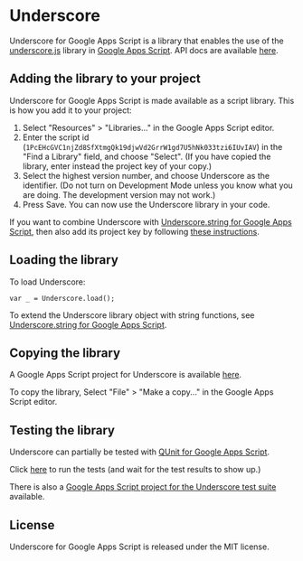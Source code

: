 Underscore
==========
Underscore for Google Apps Script is a library that enables the
use of the
[underscore.js](http://underscorejs.org)
library in
[Google Apps Script](https://developers.google.com/google-apps/).
API docs are available
[here](https://script.google.com/macros/library/versions/d/M3i7wmUA_5n0NSEaa6NnNqOBao7QLBR4j).

Adding the library to your project
----------------------------------
Underscore for Google Apps Script is made available as a script
library. This is how you add it to your project:

1. Select "Resources" > "Libraries..." in the Google Apps Script
editor.
2. Enter the script id (`1PcEHcGVC1njZd8SfXtmgQk19djwVd2GrrW1gd7U5hNk033tzi6IUvIAV`) in the
"Find a Library" field, and choose "Select". (If you have copied the
library, enter instead the project key of your copy.)
3. Select the highest version number, and choose Underscore as the
identifier. (Do not turn on Development Mode unless you know what you
are doing. The development version may not work.)
4. Press Save. You can now use the Underscore library in your code.

If you want to combine Underscore with
[Underscore.string for Google Apps Script](https://github.com/simula-innovation/gas-underscore.string),
then also add its project key by following
[these instructions](https://github.com/simula-innovation/gas-underscore.string#adding-the-library-to-your-project).

Loading the library
-------------------
To load Underscore:

```
var _ = Underscore.load();
```

To extend the Underscore library object with string functions, see
[Underscore.string for Google Apps Script](https://github.com/simula-innovation/gas-underscore.string#loading-the-library).

Copying the library
-------------------
A Google Apps Script project for Underscore is available
[here](https://script.google.com/d/1PcEHcGVC1njZd8SfXtmgQk19djwVd2GrrW1gd7U5hNk033tzi6IUvIAV/edit).

To copy the library, Select "File" > "Make a copy..." in the Google
Apps Script editor.

Testing the library
-------------------
Underscore can partially be tested with
[QUnit for Google Apps Script](https://github.com/simula-innovation/qunit/tree/gas/gas).

Click
[here](https://script.google.com/macros/s/AKfycbw16xPLgWt-YXKBr6ZUKpPzp0BgWoLWgrczlx4CvbIb8Vg9FjY/exec)
to run the tests (and wait for the test results to show up.)

There is also a
[Google Apps Script project for the Underscore test suite](https://script.google.com/d/1V6wZYu_GJ9ydV0wRCBEprqwy9aRx20L5QWLpUpVlzDWGYdd9FLPvNkTc/edit)
available.

License
-------
Underscore for Google Apps Script is released under the MIT license.
